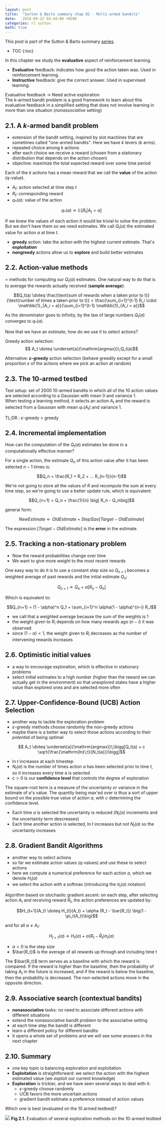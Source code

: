 ```yaml
---
layout: post
title:  "Sutton & Barto summary chap 02 - Multi-armed bandits"
date:   2018-09-22 02:44:00 +0200
categories: rl sutton
math: true
---
```


This post is part of the Sutton & Barto summary [series][ref-series].

* TOC
{:toc}

In this chapter we study the __evaluative__ aspect of reinforcement learning.
- __Evaluative__ feedback: indicates how good the action taken was. Used in reinforcement learning.
- __Instructive__ feedback: give the correct answer. Used in supervised learning.

Evaluative feedback $\rightarrow$ Need active exploration<br/>
The k-armed bandit problem is a good framework to learn about this evaluative feedback in a simplified setting that does not involve learning in more than one situation (_nonassociative_ setting)

## 2.1. A $k$-armed bandit problem

- extension of the bandit setting, inspired by slot machines that are sometimes called "one-armed bandits". Here we have $k$ levers ($k$ arms).
- repeated choice among $k$ actions
- after each choice we receive a reward (chosen from a stationary distribution that depends on the action chosen)
- objective: maximize the total expected reward over some time period

Each of the $k$ actions has a mean reward that we call the __value__ of the action (q-value).

- $A_t$: action selected at time step $t$
- $R_t$: corresponding reward
- $q_*(a)$: value of the action

$$q_*(a) \doteq \mathbb{E}[R_t | A_t = a]$$

If we knew the values of each action it would be trivial to solve the problem. But we don't have them so we need estimates. We call $Q_t(a)$ the estimated value for action $a$ at time $t$.

- __greedy__ action: take the action with the highest current estimate. That's __exploitation__
- __nongreedy__ actions allow us to __explore__ and build better estimates

## 2.2. Action-value methods

= methods for computing our $Q_t(a)$ estimates.
One natural way to do that is to average the rewards actually received (__sample average__):

$$Q_t(a) \doteq \frac{\text{sum of rewards when a taken prior to t}}{\text{number of times a taken prior to t}} = \frac{\sum_{i=1}^{t-1} R_i \cdot \mathbb{1}_{A_i = a}}{\sum_{i=1}^{t-1} \mathbb{1}_{A_i = a}}$$

As the denominator goes to infinity, by the law of large numbers $Q_t(a)$ converges to $q_*(a)$.

Now that we have an estimate, how do we use it to select actions?

Greedy action selection:
$$ A_t \doteq \underset{a}{\mathrm{argmax}}\;Q_t(a)$$

Alternative: __$\varepsilon$-greedy__ action selection (behave greedily except for a small proportion $\varepsilon$ of the actions where we pick an action at random)

## 2.3. The 10-armed testbed

Test setup: set of 2000 10-armed bandits in which all of the 10 action values are selected according to a Gaussian with mean 0 and variance 1.<br/>
When testing a learning method, it selects an action $A_t$ and the reward is selected from a Gaussian with mean $q_*(A_t)$ and variance 1.

TL;DR : $\varepsilon$-greedy $>$ greedy

## 2.4. Incremental implementation

How can the computation of the $Q_t(a)$ estimates be done in a computationally effective manner?

For a single action, the estimate $Q_n$ of this action value after it has been selected $n-1$ times is:

$$Q_n = \frac{R_1 + R_2 + ... R_{n-1}}{n-1}$$

We're not going to store all the values of $R$ and recompute the sum at every time step, so we're going to use a better update rule, which is equivalent:

$$Q_{n+1} = Q_n + \frac{1}{n} \big[ R_n - Q_n\big]$$

general form:

$$NewEstimate \leftarrow OldEstimate + StepSize [Target - OldEstimate]$$

The expression $[Target - OldEstimate]$ is the __error__ in the estimate.


## 2.5. Tracking a non-stationary problem

- Now the reward probabilities change over time
- We want to give more weight to the most recent rewards

One easy way to do it is to use a constant step size so $Q_{n+1}$ becomes a weighted average of past rewards and the initial estimate $Q_n$:

$$Q_{n+1} \doteq Q_n + \alpha \big[ R_n - Q_n\big]$$

Which is equivalent to:

$$Q_{n+1} = (1 - \alpha)^n Q_1 + \sum_{i=1}^n \alpha(1 - \alpha)^{n-i} R_i$$

- we call that a weighted average because the sum of the weights is 1
- the weight given to $R_i$ depends on how many rewards ago $(n-i)$ it was observed
- since $(1 - \alpha) < 1$, the weight given to $R_i$ decreases as the number of intervening rewards increases

## 2.6. Optimistic initial values

- a way to encourage exploration, which is effective in stationary problems
- select initial estimates to a high number (higher than the reward we can actually get in the environment) so that unexplored states have a higher value than explored ones and are selected more often

## 2.7. Upper-Confidence-Bound (UCB) Action Selection

- another way to tackle the exploration problem
- $\varepsilon$-greedy methods choose randomly the non-greedy actions
- maybe there is a better way to select those actions according to their _potential_ of being optimal

$$ A_t \doteq \underset{a}{\mathrm{argmax}}\;\bigg[Q_t(a) + c \sqrt{\frac{\mathrm{ln}\;t}{N_t(a)}}\bigg]$$

- $\mathrm{ln}\;t$ increases at each timestep
- $N_t(a)$ is the number of times action $a$ has been selected prior to time $t$, so it increases every time a is selected
- $c > 0$ is our __confidence level__ that controls the degree of exploration

The square-root term is a measure of the uncertainty or variance in the estimate of $a$'s value. The quantity being max'ed over is thus a sort of upper bound on the possible true value of action $a$, with $c$ determining the confidence level.
- Each time $a$ is selected the uncertainty is reduced ($N_t(a)$ increments and the uncertainty term descreases)
- Each time another action is selected, $\mathrm{ln}\;t$ increases but not $N_t(a)$ so the uncertainty increases

## 2.8. Gradient Bandit Algorithms

- another way to select actions
- so far we estimate action values (q-values) and use these to select actions
- here we compute a numerical preference for each action $a$, which we denote $H_t(a)$
- we select the action with a softmax (introducing the $\pi_t(a)$ notation)

Algorithm based on stochastic gradient ascent: on each step, after selecting action $A_t$ and receiving reward $R_t$, the action preferences are updated by:

$$H_{t+1}(A_t) \doteq H_{t}(A_t) + \alpha (R_t - \bar{R_t}) \big(1 - \pi_t(A_t)\big)$$

and for all $a \neq A_t$:

$$H_{t+1}(a) \doteq H_{t}(a) + \alpha (R_t - \bar{R}_t) \pi_t(a)$$

- $\alpha < 0$ is the step size
- $\bar{R_t}$ is the average of all rewards up through and including time t

The $\bar{R_t}$ term serves as a baseline with which the reward is compared. If the reward is higher than the baseline, then the probability of taking $A_t$ in the future is increased, and if the reward is below the baseline, then the probability is decreased. The non-selected actions move in the opposite direction.

## 2.9. Associative search (contextual bandits)

- __nonassociative__ tasks: no need to associate different actions with different situations
- extend the nonassociative bandit problem to the associative setting
- at each time step the bandit is different
- learn a different policy for different bandits
- it opens a whole set of problems and we will see some answers in the next chapter

## 2.10. Summary

- one key topic is balancing exploration and exploitation. 
- __Exploitation__ is straightforward: we select the action with the highest estimated value (we _exploit_ our current knowledge)
- __Exploration__ is trickier, and we have seen several ways to deal with it:
    - $\varepsilon$-greedy choose randomly
    - UCB favors the more uncertain actions
    - gradient bandit estimate a preference instead of action values

Which one is best (evaluated on the 10 armed testbed)?

<div class="img-block" style="width: 600px;">
    <img src="/imgs/sutton/sutton2_10.png"/>
    <span><strong>Fig 2.1.</strong> Evaluation of several exploration methods on the 10-armed testbed</span>
</div>


[ref-series]: /blog/2018/09/22/sutton-index

